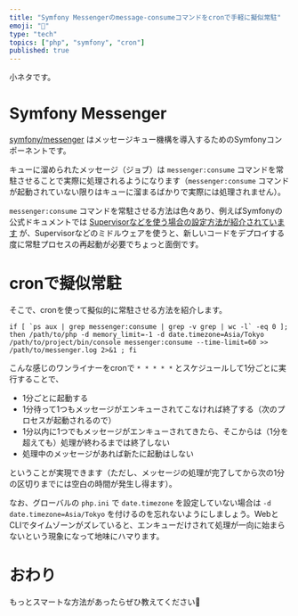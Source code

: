 ```yaml
---
title: "Symfony Messengerのmessage-consumeコマンドをcronで手軽に擬似常駐"
emoji: "🎻"
type: "tech"
topics: ["php", "symfony", "cron"]
published: true
---
```


小ネタです。

# Symfony Messenger

[symfony/messenger](https://symfony.com/doc/current/components/messenger.html) はメッセージキュー機構を導入するためのSymfonyコンポーネントです。

キューに溜められたメッセージ（ジョブ）は `messenger:consume` コマンドを常駐させることで実際に処理されるようになります（`messenger:consume` コマンドが起動されていない限りはキューに溜まるばかりで実際には処理されません）。

`messenger:consume` コマンドを常駐させる方法は色々あり、例えばSymfonyの公式ドキュメントでは [Supervisorなどを使う場合の設定方法が紹介されています](https://symfony.com/doc/current/messenger.html#supervisor-configuration) が、Supervisorなどのミドルウェアを使うと、新しいコードをデプロイする度に常駐プロセスの再起動が必要でちょっと面倒です。

# cronで擬似常駐

そこで、cronを使って擬似的に常駐させる方法を紹介します。

```shell
if [ `ps aux | grep messenger:consume | grep -v grep | wc -l` -eq 0 ]; then /path/to/php -d memory_limit=-1 -d date.timezone=Asia/Tokyo /path/to/project/bin/console messenger:consume --time-limit=60 >> /path/to/messenger.log 2>&1 ; fi
```

こんな感じのワンライナーをcronで `* * * * *` とスケジュールして1分ごとに実行することで、

* 1分ごとに起動する
* 1分待って1つもメッセージがエンキューされてこなければ終了する（次のプロセスが起動されるので）
* 1分以内に1つでもメッセージがエンキューされてきたら、そこからは（1分を超えても）処理が終わるまでは終了しない
* 処理中のメッセージがあれば新たに起動はしない

ということが実現できます（ただし、メッセージの処理が完了してから次の1分の区切りまでには空白の時間が発生し得ます）。

なお、グローバルの `php.ini` で `date.timezone` を設定していない場合は `-d date.timezone=Asia/Tokyo` を付けるのを忘れないようにしましょう。WebとCLIでタイムゾーンがズレていると、エンキューだけされて処理が一向に始まらないという現象になって地味にハマります。

# おわり

もっとスマートな方法があったらぜひ教えてください🤲
